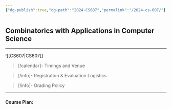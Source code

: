 ```yaml
---
{"dg-publish":true,"dg-path":"2024-CS607","permalink":"/2024-cs-607/"}
---
```



## Combinatorics with Applications in Computer Science
---


![[CS607\|CS607]]

> [!calendar]- Timings and Venue
> 
>
>

> [!info]- Registration & Evaluation Logistics
> 

> [!info]- Grading Policy
> 
>

---

#### Course Plan: 

